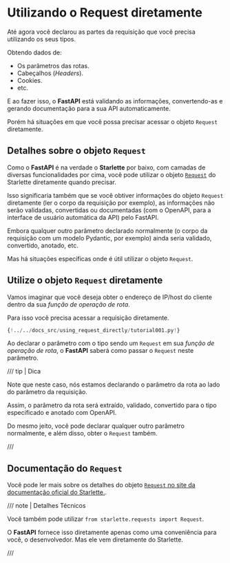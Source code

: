 # Utilizando o Request diretamente

Até agora você declarou as partes da requisição que você precisa utilizando os seus tipos.

Obtendo dados de:

* Os parâmetros das rotas.
* Cabeçalhos (*Headers*).
* Cookies.
* etc.

E ao fazer isso, o **FastAPI** está validando as informações, convertendo-as e gerando documentação para a sua API automaticamente.

Porém há situações em que você possa precisar acessar o objeto `Request` diretamente.

## Detalhes sobre o objeto `Request`

Como o **FastAPI** é na verdade o **Starlette** por baixo, com camadas de diversas funcionalidades por cima, você pode utilizar o objeto <a href="https://www.starlette.io/requests/" class="external-link" target="_blank">`Request`</a> do Starlette diretamente quando precisar.

Isso significaria também que se você obtiver informações do objeto `Request` diretamente (ler o corpo da requisição por exemplo), as informações não serão validadas, convertidas ou documentadas (com o OpenAPI, para a interface de usuário automática da API) pelo FastAPI.

Embora qualquer outro parâmetro declarado normalmente (o corpo da requisição com um modelo Pydantic, por exemplo) ainda seria validado, convertido, anotado, etc.

Mas há situações específicas onde é útil utilizar o objeto `Request`.

## Utilize o objeto `Request` diretamente

Vamos imaginar que você deseja obter o endereço de IP/host do cliente dentro da sua *função de operação de rota*.

Para isso você precisa acessar a requisição diretamente.

```Python hl_lines="1  7-8"
{!../../docs_src/using_request_directly/tutorial001.py!}
```

Ao declarar o parâmetro com o tipo sendo um `Request` em sua *função de operação de rota*, o **FastAPI** saberá como passar o `Request` neste parâmetro.

/// tip | Dica

Note que neste caso, nós estamos declarando o parâmetro da rota ao lado do parâmetro da requisição.

Assim, o parâmetro da rota será extraído, validado, convertido para o tipo especificado e anotado com OpenAPI.

Do mesmo jeito, você pode declarar qualquer outro parâmetro normalmente, e além disso, obter o `Request` também.

///

## Documentação do `Request`

Você pode ler mais sobre os detalhes do objeto <a href="https://www.starlette.io/requests/" class="external-link" target="_blank">`Request` no site da documentação oficial do Starlette.</a>.

/// note | Detalhes Técnicos

Você também pode utilizar `from starlette.requests import Request`.

O **FastAPI** fornece isso diretamente apenas como uma conveniência para você, o desenvolvedor. Mas ele vem diretamente do Starlette.

///
